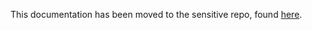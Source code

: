 This documentation has been moved to the sensitive repo, found [here](https://github.com/department-of-veterans-affairs/va.gov-team-sensitive/blob/master/Administrative/vagov-users/staging-test-accounts-preferred-medical-facility.md).
